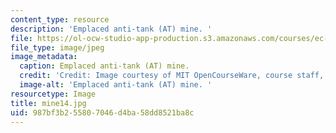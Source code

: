 ```yaml
---
content_type: resource
description: 'Emplaced anti-tank (AT) mine. '
file: https://ol-ocw-studio-app-production.s3.amazonaws.com/courses/ec-s06-design-for-demining-spring-2007/987bf3b255807046d4ba58dd8521ba8c_mine14.jpg
file_type: image/jpeg
image_metadata:
  caption: Emplaced anti-tank (AT) mine.
  credit: 'Credit: Image courtesy of MIT OpenCourseWare, course staff, and students.'
  image-alt: 'Emplaced anti-tank (AT) mine. '
resourcetype: Image
title: mine14.jpg
uid: 987bf3b2-5580-7046-d4ba-58dd8521ba8c
---
```

